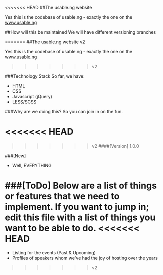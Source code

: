 <<<<<<< HEAD
##The usable.ng website

Yes this is the codebase of usable.ng - exactly the one on the www.usable.ng

##How will this be maintained
We will have different versioning branches

=======
##The usable.ng website v2

Yes this is the codebase of usable.ng - exactly the one on the www.usable.ng

>>>>>>> v2

###Technology Stack
So far, we have:
- HTML
- CSS
- Javascript (jQuery)
- LESS/SCSS

###Why are we doing this?
So you can join in on the fun.


<<<<<<< HEAD
=======

>>>>>>> v2
####[Version]
1.0.0



###[New]
- Well, EVERYTHING


###[ToDo]
Below are a list of things or features that we need to implement. If you want to jump in; edit this file with a list of things you want to be able to do.
<<<<<<< HEAD
=======

- Listing for the events (Past & Upcoming)
- Profiles of speakers whom we've had the joy of hosting over the years
>>>>>>> v2
